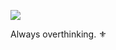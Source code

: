 <p align="left">
  <img src="https://github-readme-stats.vercel.app/api?username=Fvte&hide=prs,contribs&title_color=ffffff&icon_color=ffffff&text_color=efefef&bg_color=0000&show_icons=true">
</p>
Always overthinking. ⚜️
